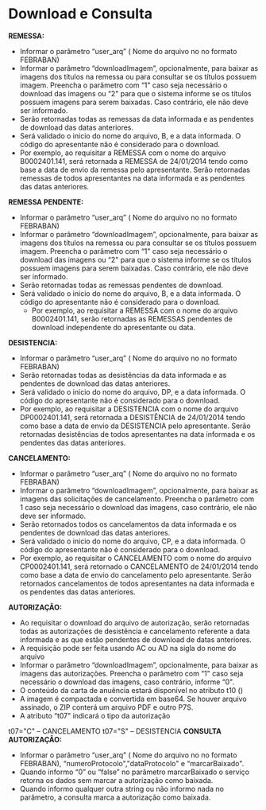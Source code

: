 # Download e Consulta

**REMESSA:**

* Informar o parâmetro “user\_arq” ( Nome do arquivo no no formato FEBRABAN)
* Informar o parâmetro “downloadImagem”, opcionalmente, para baixar as imagens dos títulos na remessa ou para consultar se os títulos possuem imagem.  Preencha o parâmetro com “1" caso seja necessário o download das imagens ou “2" para que o sistema informe se os títulos possuem imagens para serem baixadas. Caso contrário, ele não deve ser informado.
* Serão retornadas todas as remessas da data informada e as pendentes de download das datas anteriores.
* Será validado o inicio do nome do arquivo, B, e a data informada. O código do apresentante não é considerado para o download.
* Por exemplo, ao requisitar a REMESSA com o nome do arquivo B0002401.141, será retornada a REMESSA de 24/01/2014 tendo como base a data de envio da remessa pelo apresentante. Serão retornadas remessas de todos apresentantes na data informada e as pendentes das datas anteriores.

**REMESSA PENDENTE:**

* Informar o parâmetro “user\_arq” ( Nome do arquivo no no formato FEBRABAN)
* Informar o parâmetro “downloadImagem”, opcionalmente, para baixar as imagens dos títulos na remessa ou para consultar se os títulos possuem imagem. Preencha o parâmetro com “1" caso seja necessário o download das imagens ou “2" para que o sistema informe se os títulos possuem imagens para serem baixadas. Caso contrário, ele não deve ser informado.
* Serão retornadas todas as remessas  pendentes de download.
* Será validado o inicio do nome do arquivo, B, e a data informada. O código do apresentante não é considerado para o download.
  * Por exemplo, ao requisitar a REMESSA com o nome do arquivo B0002401.141, serão retornadas as REMESSAS pendentes de download independente do apresentante ou data.

**DESISTENCIA:**

* Informar o parâmetro “user\_arq” ( Nome do arquivo no no formato FEBRABAN)
* Serão retornadas todas as desistências  da data informada e as pendentes de download das datas anteriores.
* Será validado o inicio do nome do arquivo, DP, e a data informada. O código do apresentante não é considerado para o download.
* Por exemplo, ao requisitar a DESISTENCIA com o nome do arquivo DP0002401.141, será retornada a DESISTÊNCIA de 24/01/2014 tendo como base a data de envio da DESISTENCIA pelo apresentante. Serão retornadas desistências de todos apresentantes na data informada e os pendentes das datas anteriores.

**CANCELAMENTO:**

* Informar o parâmetro “user\_arq” ( Nome do arquivo no no formato FEBRABAN)
* Informar o parâmetro “downloadImagem”, opcionalmente, para baixar as imagens das solicitações de cancelamento. Preencha o parâmetro com 1 caso seja necessário o download das imagens, caso contrário, ele não deve ser informado.
* Serão retornados todos os cancelamentos da data informada e os pendentes de download das datas anteriores.
* Será validado o inicio do nome do arquivo, CP, e a data informada. O código do apresentante não é considerado para o download.
* Por exemplo, ao requisitar o CANCELAMENTO com o nome do arquivo CP0002401.141, será retornado o CANCELAMENTO de 24/01/2014 tendo como base a data de envio do cancelamento pelo apresentante. Serão retornados cancelamentos de todos apresentantes na data informada e os pendentes das datas anteriores.

**AUTORIZAÇÃO:**



* Ao requisitar o download do arquivo de autorização, serão retornadas todas as autorizações de desistência e cancelamento referente a data informada e as que estão pendentes de download de datas anteriores.
* A requisição pode ser feita usando AC ou AD na sigla do nome do arquivo
* Informar o parâmetro “downloadImagem”, opcionalmente, para baixar as imagens das autorizações. Preencha o parâmetro com “1" caso seja necessário o download das imagens, caso contrário, informe “0".
* O conteúdo da carta de anuência estará disponível no atributo t10 ()
* A imagem é compactada e convertida em base64. Se houver arquivo assinado, o ZIP conterá um arquivo PDF e outro P7S.
* A atributo “t07" indicará o tipo da autorização

&#x20;         t07="C" – CANCELAMENTO          t07="S" – DESISTENCIA **CONSULTA AUTORIZAÇÃO:**

* Informar o parâmetro “user\_arq” ( Nome do arquivo no no formato FEBRABAN), “numeroProtocolo","dataProtocolo" e “marcarBaixado".
* Quando informo “0” ou “false” no parâmetro marcarBaixado o serviço retorna os dados sem marcar a autorização como baixada.
* Quando informo qualquer outra string ou não informo nada no parâmetro, a consulta marca a autorização como baixada.
